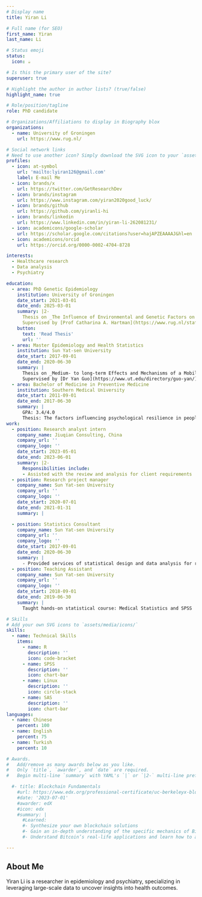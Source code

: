 ```yaml
---
# Display name
title: Yiran Li

# Full name (for SEO)
first_name: Yiran
last_name: Li

# Status emoji
status:
  icon: ☕️

# Is this the primary user of the site?
superuser: true

# Highlight the author in author lists? (true/false)
highlight_name: true

# Role/position/tagline
role: PhD candidate

# Organizations/Affiliations to display in Biography blox
organizations:
  - name: University of Groningen
    url: https://www.rug.nl/

# Social network links
# Need to use another icon? Simply download the SVG icon to your `assets/media/icons/` folder.
profiles:
  - icon: at-symbol
    url: 'mailto:lyiran126@gmail.com'
    label: E-mail Me
  - icon: brands/x
    url: https://twitter.com/GetResearchDev
  - icon: brands/instagram
    url: https://www.instagram.com/yiran2020good_luck/
  - icon: brands/github
    url: https://github.com/yiranli-hi
  - icon: brands/linkedin
    url: https://www.linkedin.com/in/yiran-li-262081231/
  - icon: academicons/google-scholar
    url: https://scholar.google.com/citations?user=hajAPZEAAAAJ&hl=en
  - icon: academicons/orcid
    url: https://orcid.org/0000-0002-4704-8728

interests:
  - Healthcare research
  - Data analysis
  - Psychiatry

education:
  - area: PhD Genetic Epidemiology
    institution: University of Groningen
    date_start: 2021-03-01
    date_end: 2025-03-01
    summary: |2-
      Thesis on _The Influence of Environmental and Genetic Factors on Neurodevelopmental and Comorbid Somatic Conditions_. 
      Supervised by [Prof Catharina A. Hartman](https://www.rug.nl/staff/c.a.hartman/) and [Prof Harold Snieder](https://www.rug.nl/umcg/research/departments/epidemiology/staff/h-snieder-phd?lang=en). 
    button:
      text: 'Read Thesis'
      url: ''
  - area: Master Epidemiology and Health Statistics
    institution: Sun Yat-sen University
    date_start: 2017-09-01
    date_end: 2020-06-30
    summary: |
      Thesis on _Medium- to long-term Effects and Mechanisms of a Mobile Health (mHealth) Intervention on Suicide among People Living with HIV_.
      Supervised by [Dr Yan Guo](https://www.ut.edu/directory/guo-yan/)
  - area: Bachelor of Medicine in Preventive Medicine
    institution: Southern Medical University
    date_start: 2011-09-01
    date_end: 2017-06-30
    summary: |
      GPA: 3.4/4.0
      Thesis: The factors influencing psychological resilience in people with HIV
work:
  - position: Research analyst intern
    company_name: Jiuqian Consulting, China
    company_url: ''
    company_logo: ''
    date_start: 2023-05-01
    date_end: 2023-06-01
    summary: |2-
      Responsibilities include:
      - Assisted with the review and analysis for client requirements
  - position: Research project manager
    company_name: Sun Yat-sen University
    company_url: ''
    company_logo: ''
    date_start: 2020-07-01
    date_end: 2021-01-31
    summary: |

  - position: Statistics Consultant
    company_name: Sun Yat-sen University
    company_url: ''
    company_logo: ''
    date_start: 2017-09-01
    date_end: 2020-06-30
    summary: |
      - Provided services of statistical design and data analysis for research in healthcare
  - position: Teaching Assistant
    company_name: Sun Yat-sen University
    company_url: ''
    company_logo: ''
    date_start: 2018-09-01
    date_end: 2019-06-30
    summary: |
      Taught hands-on statistical course: Medical Statistics and SPSS

# Skills
# Add your own SVG icons to `assets/media/icons/`
skills:
  - name: Technical Skills
    items:
      - name: R
        description: ''
        icon: code-bracket
      - name: SPSS
        description: ''
        icon: chart-bar
      - name: Linux
        description: ''
        icon: circle-stack
      - name: SAS
        description: ''
        icon: chart-bar
languages:
  - name: Chinese
    percent: 100
  - name: English
    percent: 75
  - name: Turkish
    percent: 10

# Awards.
#   Add/remove as many awards below as you like.
#   Only `title`, `awarder`, and `date` are required.
#   Begin multi-line `summary` with YAML's `|` or `|2-` multi-line prefix and indent 2 spaces below.

  #- title: Blockchain Fundamentals
    #url: https://www.edx.org/professional-certificate/uc-berkeleyx-blockchain-fundamentals
    #date: '2023-07-01'
    #awarder: edX
    #icon: edx
    #summary: |
      #Learned:
      #- Synthesize your own blockchain solutions
      #- Gain an in-depth understanding of the specific mechanics of Bitcoin
      #- Understand Bitcoin’s real-life applications and learn how to attack and destroy Bitcoin, Ethereum, smart contracts and Dapps, and alternatives to Bitcoin’s Proof-of-Work consensus algorithm

---
```


## About Me

Yiran Li is a researcher in epidemiology and psychiatry, specializing in leveraging large-scale data to uncover insights into health outcomes.
